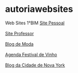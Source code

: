 # autoriawebsites
Web Sites 1°BIM
<a href="https://eduardaaugusta.github.io/sitepessoal/index.html">Site Pessoal</a>
<br></br><a href="https://eduardaaugusta.github.io/siteprofessor/index.html">Site Professor</a>
<br></br><a href="https://eduardaaugusta.github.io/blogmoda/index.html">Blog de Moda</a>
<br></br><a href="https://eduardaaugusta.github.io/festivaldevinho/index.html">Agenda Festival de Vinho</a>
<br></br><a href="https://eduardaaugusta.github.io/blogdacidadedenovayork/index.html">Blog da Cidade de Nova York</a>